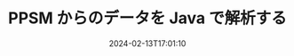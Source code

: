 ---
############################# Static ############################
layout: "auto-gen-parser"
date: 2024-02-13T17:01:10
draft: false
otherformats: 

############################# Head ############################
head_title: "Java の PPSM からのデータを解析する"
head_description: "Java のドキュメントからのデータを迅速に解析します。"

############################# Header ############################
title: "PPSM からのデータを Java で解析する"
description: "数行の Java コードを使用して、PPSM からのデータを解析します。"
bg_image: "https://cms.admin.containerize.com/templates/aspose/App_Themes/V3/images/bg/header1.png"
bg_overlay: false
button:
    enable: true
    icon: "fas fa-arrow-down"
    label: "無料トライアルをダウンロード"
    link: "https://downloads.groupdocs.com/parser/java"

############################# SubMenu ############################
submenu:
    enable: true

    left:
        img_alt: "GroupDocs.Parser for Java"
        image: "https://cms.admin.containerize.com/templates/groupdocs/images/product-logos/90x90-noborder/groupdocs-parser-java.png"
        product: "GroupDocs.Parser"
        platform: "Java"

    middle:
        button:

            # button loop
            - link: "https://apireference.groupdocs.com/parser/java"
              text: "APIリファレンス"

            # button loop
            - link: "https://github.com/groupdocs-parser"
              text: "コード例"

            # button loop
            - link: "https://products.groupdocs.app/parser/family"
              text: "ライブデモ"

            # button loop
            - link: "https://purchase.groupdocs.com/pricing/parser/java"
              text: "価格設定"

    right:
        link_download: "https://downloads.groupdocs.com/parser"
        link_learn: "https://docs.groupdocs.com/parser/java"
        link_buy: "https://purchase.groupdocs.com"

############################# About ############################
about:
    enable: true
    title: "GroupDocs.Parser for Java のテンプレートを使用してデータを解析する"
    content: |
        テンプレートを使用すると、ドキュメントからのデータ抽出の効率、精度、一貫性が大幅に向上します。 GroupDocs.Parser for Java は、テンプレートを操作するための強力なソリューションを提供します。
        
        GroupDocs.Parser for Java を使用すると、PDF や Microsoft Word ドキュメントなど、さまざまな種類のドキュメントのテンプレートを簡単に作成できます。テンプレートを使用して複数のドキュメントをバッチ解析することもできます。

        GroupDocs.Parser for Java でテンプレートを操作するためのベスト プラクティスには、一意の識別子の使用と、展開前にテンプレートを徹底的にテストすることが含まれます。 GroupDocs.Parser for Java を使用すると、データ抽出を最適化し、より良い結果を達成できます。

        今すぐ GroupDocs.Parser for Java をダウンロードして試して、ドキュメント解析タスクを簡素化し、生産性を向上させてください。開始して成功を達成するために、当社のドキュメントとサポート リソースをご利用いただけます。

        ドキュメント解析の詳細については、[ドキュメント](https://docs.groupdocs.com/parser/java/working-with-templates/) をご覧ください。

############################# More ############################
more:
    enable: true
    title_left: "システム要求"
    content_left: |
        GroupDocs.Parser for Java API は、すべての主要なプラットフォームとオペレーティング システムでサポートされています。以下のコードを実行する前に、次の前提条件がシステムにインストールされていることを確認してください。
        
        * オペレーティング システム: Microsoft Windows、Linux、MacOS
        * 開発環境: NetBeans, Intellij IDEA, Eclipse, etc.
        * フレームワーク
        * GroupDocs.Parser for Java の最新バージョンを [Maven](https://repository.groupdocs.com/webapp/#/artifacts/browse/tree/General/repo/com/groupdocs/groupdocs-parser) からダウンロードします

    title_right: "GroupDocs.Parser for Java を使用する理由"
    content_right: |
        * サポートされているドキュメントからのプレーン テキスト抽出のサポート    
        * ユーザー定義のテンプレートを使用したドキュメントの解析    
        * 構造化テキスト抽出を完全にサポート    
        * キーワードおよび正規表現によるテキスト検索    
        * 書式設定されたテキスト、メタデータ、画像、コンテナ、添付ファイルを抽出します    
        * サポートされている一部のドキュメント形式の目次を抽出します    
        * PDF ドキュメントからのフォーム データを解析する    
        * ドキュメントからハイパーリンクを抽出する           

############################# Demos ############################
demos:
    enable: true
    title: "ライブ デモ - PPSM オンラインからのデータを解析する"
    content: |
       [GroupDocs.Parser ライブ デモ](https://products.groupdocs.app/parser/ppsm) Web サイトにアクセスして、今すぐ PPSM ファイルのデータを解析してください。
       ライブデモには次のようなメリットがあります。
        
############################# About Formats ############################
about_formats:
    enable: true

############################# More Formats ############################
more_formats:
    enable: true
    title: "他のドキュメント形式からのデータを解析する"
    content: |
        Java ドキュメントは、ファイル形式と画像の API を解析します。以下に示すように、いくつかの一般的なファイル形式のデータを抽出します。

############################# Back to top ###############################
back_to_top:
    enable: true
---